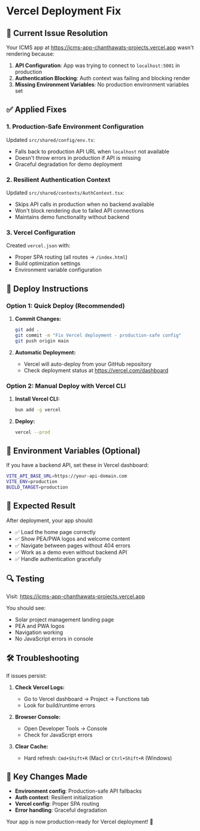 # Vercel Deployment Fix

## 🚨 Current Issue Resolution

Your ICMS app at https://icms-app-chanthawats-projects.vercel.app wasn't rendering because:

1. **API Configuration**: App was trying to connect to `localhost:5001` in production
2. **Authentication Blocking**: Auth context was failing and blocking render
3. **Missing Environment Variables**: No production environment variables set

## ✅ Applied Fixes

### 1. Production-Safe Environment Configuration

Updated `src/shared/config/env.ts`:
- Falls back to production API URL when `localhost` not available
- Doesn't throw errors in production if API is missing
- Graceful degradation for demo deployment

### 2. Resilient Authentication Context

Updated `src/shared/contexts/AuthContext.tsx`:
- Skips API calls in production when no backend available
- Won't block rendering due to failed API connections
- Maintains demo functionality without backend

### 3. Vercel Configuration

Created `vercel.json` with:
- Proper SPA routing (all routes → `/index.html`)
- Build optimization settings
- Environment variable configuration

## 🚀 Deploy Instructions

### Option 1: Quick Deploy (Recommended)

1. **Commit Changes:**
   ```bash
   git add .
   git commit -m "Fix Vercel deployment - production-safe config"
   git push origin main
   ```

2. **Automatic Deployment:**
   - Vercel will auto-deploy from your GitHub repository
   - Check deployment status at https://vercel.com/dashboard

### Option 2: Manual Deploy with Vercel CLI

1. **Install Vercel CLI:**
   ```bash
   bun add -g vercel
   ```

2. **Deploy:**
   ```bash
   vercel --prod
   ```

## 🔧 Environment Variables (Optional)

If you have a backend API, set these in Vercel dashboard:

```bash
VITE_API_BASE_URL=https://your-api-domain.com
VITE_ENV=production
BUILD_TARGET=production
```

## 🎯 Expected Result

After deployment, your app should:
- ✅ Load the home page correctly
- ✅ Show PEA/PWA logos and welcome content
- ✅ Navigate between pages without 404 errors
- ✅ Work as a demo even without backend API
- ✅ Handle authentication gracefully

## 🔍 Testing

Visit: https://icms-app-chanthawats-projects.vercel.app

You should see:
- Solar project management landing page
- PEA and PWA logos
- Navigation working
- No JavaScript errors in console

## 🛠️ Troubleshooting

If issues persist:

1. **Check Vercel Logs:**
   - Go to Vercel dashboard → Project → Functions tab
   - Look for build/runtime errors

2. **Browser Console:**
   - Open Developer Tools → Console
   - Check for JavaScript errors

3. **Clear Cache:**
   - Hard refresh: `Cmd+Shift+R` (Mac) or `Ctrl+Shift+R` (Windows)

## 📝 Key Changes Made

- **Environment config**: Production-safe API fallbacks
- **Auth context**: Resilient initialization
- **Vercel config**: Proper SPA routing
- **Error handling**: Graceful degradation

Your app is now production-ready for Vercel deployment! 🎉
